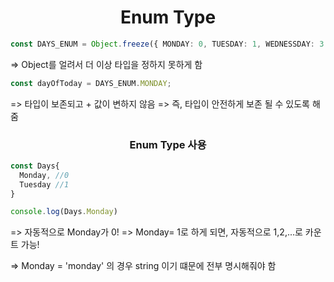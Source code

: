 <h1 align="center">
Enum Type
</h1>

```ts
const DAYS_ENUM = Object.freeze({ MONDAY: 0, TUESDAY: 1, WEDNESSDAY: 3 });
```

=> Object를 얼려서 더 이상 타입을 정하지 못하게 함

```ts
const dayOfToday = DAYS_ENUM.MONDAY;
```

=> 타입이 보존되고 + 값이 변하지 않음
=> 즉, 타입이 안전하게 보존 될 수 있도록 해줌

<h3 align="center">
Enum Type 사용
</h3>

```ts
const Days{
  Monday, //0
  Tuesday //1
}

console.log(Days.Monday)
```

=> 자동적으로 Monday가 0!
=> Monday= 1로 하게 되면, 자동적으로 1,2,...로 카운트 가능!

=> Monday = 'monday' 의 경우 string 이기 떄문에 전부 명시해줘야 함
